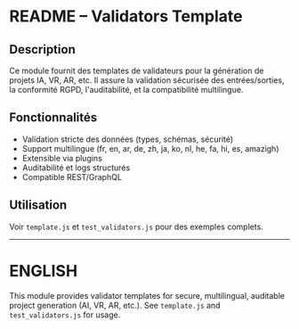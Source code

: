# README – Validators Template

## Description
Ce module fournit des templates de validateurs pour la génération de projets IA, VR, AR, etc. Il assure la validation sécurisée des entrées/sorties, la conformité RGPD, l'auditabilité, et la compatibilité multilingue.

## Fonctionnalités
- Validation stricte des données (types, schémas, sécurité)
- Support multilingue (fr, en, ar, de, zh, ja, ko, nl, he, fa, hi, es, amazigh)
- Extensible via plugins
- Auditabilité et logs structurés
- Compatible REST/GraphQL

## Utilisation
Voir `template.js` et `test_validators.js` pour des exemples complets.

---

# ENGLISH
This module provides validator templates for secure, multilingual, auditable project generation (AI, VR, AR, etc.).
See `template.js` and `test_validators.js` for usage.
